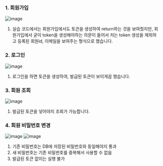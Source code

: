 ### 1. 회원가입
![image](https://github.com/user-attachments/assets/f6f208fb-a464-42e6-99c2-f690153ac446)
1. 실습 코드에서는 회원가입에서도 토큰을 생성하여 return하는 것을 보여줬지만, 회원가입에서 굳이 token을 생성해야하는 의문이 들어서 저는 token 생성을 제외하고 등록된 회원id, 이메일을 보여주는 형식으로 했습니다.

### 2. 로그인
![image](https://github.com/user-attachments/assets/263c10c9-d29a-4caf-ac06-7fc13ea8313a)
1. 로그인을 하면 토큰을 생성하여, 발급된 토큰이 보이게끔 했습니다.

### 3. 회원 조회
![image](https://github.com/user-attachments/assets/cab3268e-1ad9-4a9e-9d29-19193e2815d6)
1. 발급된 토큰을 넣어야지 조회가 가능합니다.

### 4. 회원 비밀번호 변경
![image](https://github.com/user-attachments/assets/75113d4b-e2fe-4117-b291-b80024b6dfc5)
![image](https://github.com/user-attachments/assets/76765b9b-0470-4de4-a5ed-e98d0f276240)

1. 기존 비밀번호는 DB에 저장된 비밀번호와 동일해야지 통과
2. 새 비밀번호는 기존 비밀번호를 중복해서 사용할 수 없음
3. 발급된 토큰 없이는 실행 불가

